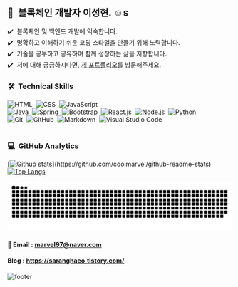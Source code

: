 ## 👋 &nbsp;블록체인 개발자 이성현. ☺️s

✔️ &nbsp;블록체인 및 백엔드 개발에 익숙합니다.\
✔️ &nbsp;명확하고 이해하기 쉬운 코딩 스타일을 만들기 위해 노력합니다.\
✔️ &nbsp;기술을 공부하고 공유하며 함께 성장하는 삶을 지향합니다.\
✔️ &nbsp;저에 대해 궁금하시다면, <a href="https://coolmarvel.github.io/coolmarvel_portfolio/">제 포트폴리오</a>를 방문해주세요.





### 🛠 &nbsp;Technical Skills
![HTML](https://img.shields.io/badge/-HTML-05122A?style=flat&logo=HTML5)&nbsp;
![CSS](https://img.shields.io/badge/-CSS-05122A?style=flat&logo=CSS3&logoColor=1572B6)&nbsp;
![JavaScript](https://img.shields.io/badge/-JavaScript-05122A?style=flat&logo=javascript)&nbsp;\
![Java](https://img.shields.io/badge/-Java-05122A?style=flat&logo=Java)&nbsp;
![Spring](https://img.shields.io/badge/-Spring-05122A?style=flat&logo=spring)&nbsp;
![Bootstrap](https://img.shields.io/badge/-Bootstrap-05122A?style=flat&logo=bootstrap&logoColor=563D7C)&nbsp;
![React.js](https://img.shields.io/badge/-React.js-05122A?style=flat&logo=React.js)&nbsp;
![Node.js](https://img.shields.io/badge/-Node.js-05122A?style=flat&logo=node.js)&nbsp;
![Python](https://img.shields.io/badge/-Python-05122A?style=flat&logo=python)&nbsp;\
![Git](https://img.shields.io/badge/-Git-05122A?style=flat&logo=git)&nbsp;
![GitHub](https://img.shields.io/badge/-GitHub-05122A?style=flat&logo=github)&nbsp;
![Markdown](https://img.shields.io/badge/-Markdown-05122A?style=flat&logo=markdown)&nbsp;
![Visual Studio Code](https://img.shields.io/badge/-Visual%20Studio%20Code-05122A?style=flat&logo=visual-studio-code&logoColor=007ACC)&nbsp;\
<br/>





### 💻 &nbsp;GitHub Analytics

[![Github stats](https://github-readme-stats.vercel.app/api?username=coolmarvel&show_icons=true&theme=algolia&include_all_commits=true&count_private=true")](https://github.com/coolmarvel/github-readme-stats)
[![Top Langs](https://github-readme-stats.vercel.app/api/top-langs/?username=coolmarvel&layout=compact&theme=algolia)](https://github.com/coolmarvel/github-readme-stats)



![Snake animation](https://github.com/joaovitormo/joaovitormo/blob/assets/github-contribution-grid-snake.svg)



#### 📧 Email : marvel97@naver.com
#### Blog : https://saranghaeo.tistory.com/

![footer](https://capsule-render.vercel.app/api?type=wave&color=auto&height=200&section=footer&text=%20&fontSize=90)


